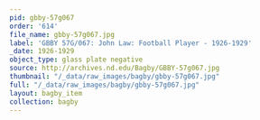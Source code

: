```yaml
---
pid: gbby-57g067
order: '614'
file_name: gbby-57g067.jpg
label: 'GBBY 57G/067: John Law: Football Player - 1926-1929'
_date: 1926-1929
object_type: glass plate negative
source: http://archives.nd.edu/Bagby/GBBY-57g067.jpg
thumbnail: "/_data/raw_images/bagby/gbby-57g067.jpg"
full: "/_data/raw_images/bagby/gbby-57g067.jpg"
layout: bagby_item
collection: bagby
---
```

